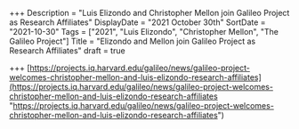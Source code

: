 +++
Description = "Luis Elizondo and Christopher Mellon join Galileo Project as Research Affiliates"
DisplayDate = "2021 October 30th"
SortDate = "2021-10-30"
Tags = ["2021", "Luis Elizondo", "Christopher Mellon", "The Galileo Project"]
Title = "Elizondo and Mellon join Galileo Project as Research Affiliates"
draft = true

+++
[https://projects.iq.harvard.edu/galileo/news/galileo-project-welcomes-christopher-mellon-and-luis-elizondo-research-affiliates](https://projects.iq.harvard.edu/galileo/news/galileo-project-welcomes-christopher-mellon-and-luis-elizondo-research-affiliates "https://projects.iq.harvard.edu/galileo/news/galileo-project-welcomes-christopher-mellon-and-luis-elizondo-research-affiliates")